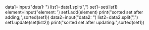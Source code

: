 data1=input("data1: ")
list1=data1.split(",")
set1=set(list1)
element=input("element: ')
set1.add(element)
print("sorted set after adding;",sorted(set1))
data2=input("data2: ")
list2=data2.split(",")
set1.update(set(list2))
print("sorted set after updating:",sorted(set1))
